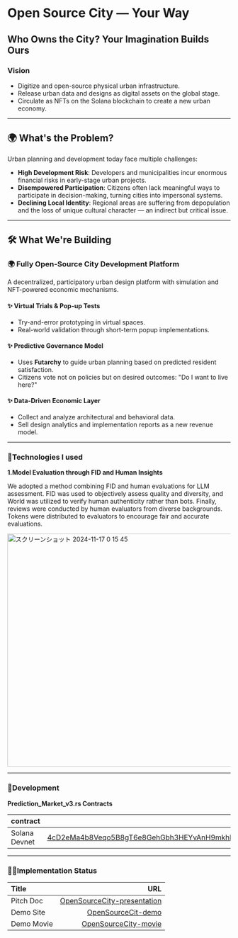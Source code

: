 # Open Source City — Your Way

## Who Owns the City? Your Imagination Builds Ours

### Vision
- Digitize and open-source physical urban infrastructure.
- Release urban data and designs as digital assets on the global stage.
- Circulate as NFTs on the Solana blockchain to create a new urban economy.

---

## 🌍 What's the Problem?

Urban planning and development today face multiple challenges:

- **High Development Risk**: Developers and municipalities incur enormous financial risks in early-stage urban projects.
- **Disempowered Participation**: Citizens often lack meaningful ways to participate in decision-making, turning cities into impersonal systems.
- **Declining Local Identity**: Regional areas are suffering from depopulation and the loss of unique cultural character — an indirect but critical issue.

---

## 🛠️ What We're Building

### 🌍 Fully Open-Source City Development Platform

A decentralized, participatory urban design platform with simulation and NFT-powered economic mechanisms.

#### ✨ Virtual Trials & Pop-up Tests
- Try-and-error prototyping in virtual spaces.
- Real-world validation through short-term popup implementations.

#### ✨ Predictive Governance Model
- Uses **Futarchy**  to guide urban planning based on predicted resident satisfaction.
- Citizens vote not on policies but on desired outcomes: "Do I want to live here?"

#### ✨ Data-Driven Economic Layer
- Collect and analyze architectural and behavioral data.
- Sell design analytics and implementation reports as a new revenue model.

---

### 🔧Technologies I used

**1.Model Evaluation through FID and Human Insights**

We adopted a method combining FID and human evaluations for LLM assessment. FID was used to objectively assess quality and diversity, and World was utilized to verify human authenticity rather than bots. Finally, reviews were conducted by human evaluators from diverse backgrounds. Tokens were distributed to evaluators to encourage fair and accurate evaluations.

<img width="526" alt="スクリーンショット 2024-11-17 0 15 45" src="https://github.com/user-attachments/assets/1ab667f5-c646-4a8c-8bde-9a0000f7f936">

---

### 🚀Development

**Prediction_Market_v3.rs Contracts**

| contract                   |                                                                                                                   contract address |
| :------------------------- | ---------------------------------------------------------------------------------------------------------------------------------: |
| Solana Devnet    | [4cD2eMa4b8Veqo5B8gT6e8GehGbh3HEYvAnH9mkhRATmCgE7AkATDJkeisn9GausgKwedHdjT45mooSb6Yt1bp9t](https://explorer.solana.com/tx/4cD2eMa4b8Veqo5B8gT6e8GehGbh3HEYvAnH9mkhRATmCgE7AkATDJkeisn9GausgKwedHdjT45mooSb6Yt1bp9t?cluster=devnet)|


---

### 👨‍💻Implementation Status

| Title          |                                                              URL |
| :------------- | ---------------------------------------------------------------: |
| Pitch Doc    |   [OpenSourceCity-presentation](https://www.canva.com/design/DAGmcmGiJOw/rsN_pSKuStKqXZcfuhpxPg/view?utm_content=DAGmcmGiJOw&utm_campaign=designshare&utm_medium=link2&utm_source=uniquelinks&utlId=h7cd825313f) |
| Demo Site     |                                 [OpenSourceCit-demo](https://opensourcecity.xyz/)| 
| Demo Movie      |                                      [OpenSourceCity-movie](https://youtu.be/agQj5_Lpucc)|



